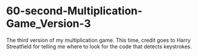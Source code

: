 # 60-second-Multiplication-Game_Version-3
The third version of my multiplication game.  This time, credit goes to Harry Streatfield for telling me where to look for the code that detects keystrokes.
